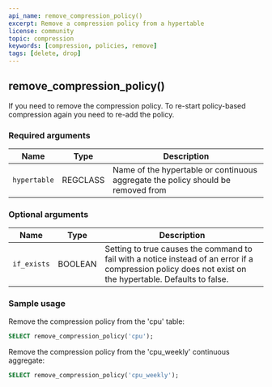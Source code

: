 ```yaml
---
api_name: remove_compression_policy()
excerpt: Remove a compression policy from a hypertable
license: community
topic: compression
keywords: [compression, policies, remove]
tags: [delete, drop]
---
```


## remove_compression_policy() <tag type="community" content="community" />
If you need to remove the compression policy. To re-start policy-based compression again you need to re-add the policy.

### Required arguments

|Name|Type|Description|
|-|-|-|
|`hypertable`|REGCLASS|Name of the hypertable or continuous aggregate the policy should be removed from|

### Optional arguments
|Name|Type|Description|
|---|---|---|
| `if_exists` | BOOLEAN | Setting to true causes the command to fail with a notice instead of an error if a compression policy does not exist on the hypertable. Defaults to false.|

### Sample usage
Remove the compression policy from the 'cpu' table:
``` sql
SELECT remove_compression_policy('cpu');
```

Remove the compression policy from the 'cpu_weekly' continuous aggregate:
``` sql
SELECT remove_compression_policy('cpu_weekly');
```
